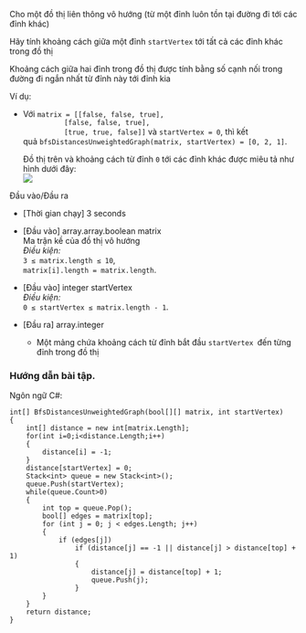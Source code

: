 Cho một đồ thị liên thông vô hướng (từ một đỉnh luôn tồn tại đường đi tới các đỉnh khác)

Hãy tính khoảng cách giữa một đỉnh `startVertex` tới tất cả các đỉnh khác trong đồ thị

Khoảng cách giữa hai đỉnh trong đồ thị được tính bằng số cạnh nối trong đường đi ngắn nhất từ đỉnh này tới đỉnh kia

Ví dụ:

-   Với `matrix = [[false, false, true],`\
    `          [false, false, true],`\
    `          [true, true, false]]` và `startVertex = 0`, thì kết quả `bfsDistancesUnweightedGraph(matrix, startVertex) = [0, 2, 1]`.

    Đồ thị trên và khoảng cách từ đỉnh `0` tới các đỉnh khác được miêu tả như hình dưới đây:\
    ![](https://codesignal.s3.amazonaws.com/tasks/bfsDistancesUnweightedGraph/img/example.png?_tm=1551432773367)

Đầu vào/Đầu ra

-   [Thời gian chạy] 3 seconds

-   [Đầu vào] array.array.boolean matrix\
    Ma trận kề của đồ thị vô hướng\
    *Điều kiện:*\
    `3 ≤ matrix.length ≤ 10`,\
    `matrix[i].length = matrix.length`.

-   [Đầu vào] integer startVertex\
    *Điều kiện:*\
    `0 ≤ startVertex ≤ matrix.length - 1`.

-   [Đầu ra] array.integer

    -   Một mảng chứa khoảng cách từ đỉnh bắt đầu `startVertex `đến từng đỉnh trong đồ thị

### Hướng dẫn bài tập.

Ngôn ngữ C#:

```
int[] BfsDistancesUnweightedGraph(bool[][] matrix, int startVertex)
{
    int[] distance = new int[matrix.Length];
    for(int i=0;i<distance.Length;i++)
    {
        distance[i] = -1;
    }
    distance[startVertex] = 0;
    Stack<int> queue = new Stack<int>();
    queue.Push(startVertex);
    while(queue.Count>0)
    {
        int top = queue.Pop();
        bool[] edges = matrix[top];
        for (int j = 0; j < edges.Length; j++)
        {
            if (edges[j])
                if (distance[j] == -1 || distance[j] > distance[top] + 1)
                {
                    distance[j] = distance[top] + 1;
                    queue.Push(j);
                }
        }
    }
    return distance;
}
```